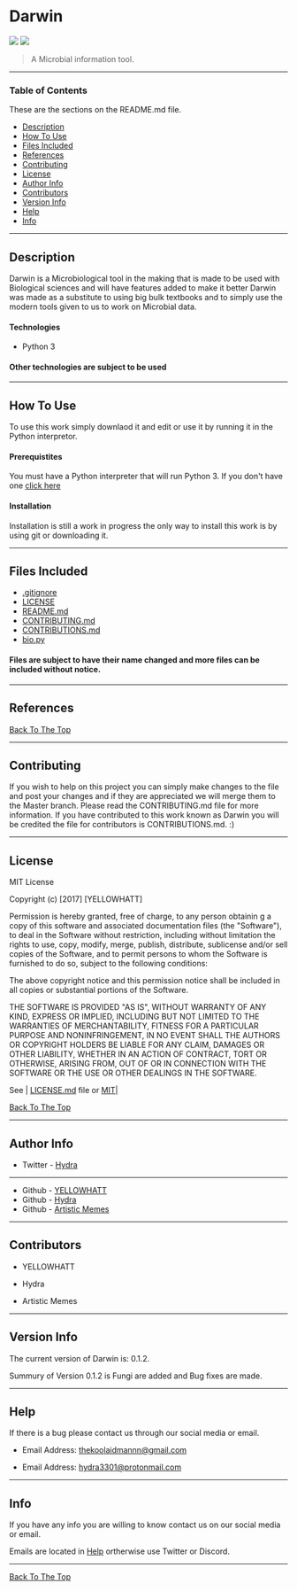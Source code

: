 # Darwin 

![](https://img.shields.io/badge/python-3.6-blue.svg) ![](https://img.shields.io/github/license/YELLOWHATT/Darwin.svg?colorB=grey)

> A Microbial information tool. 

---

### Table of Contents 

These are the sections on the README.md file. 

- [Description](#description)
- [How To Use](#how-to-use)
- [Files Included](#files-included) 
- [References](#references) 
- [Contributing](#contributing) 
- [License](#license)
- [Author Info](#author-info)
- [Contributors](#contributors) 
- [Version Info](#version-info)
- [Help](#help) 
- [Info](#info) 

--- 

## Description 

Darwin is a Microbiological tool in the making that is made to be used with Biological sciences and will have features added to 
make it better Darwin was made as a substitute to using big bulk textbooks and to simply use the modern tools given to us to work 
on Microbial data. 

#### Technologies 

- Python 3 

#### Other technologies are subject to be used 

--- 

## How To Use 

To use this work simply downlaod it and edit or use it by running it in the Python interpretor. 

#### Prerequistites 

You must have a Python interpreter that will run Python 3. If you don't have one [click here](https://www.python.org/downloads/release/python-368/) 

#### Installation 

Installation is still a work in progress the only way to install this work is by using git or downloading it. 

> 

--- 

## Files Included 

- [.gitignore](https://github.com/YELLOWHATT/Darwin/blob/master/.gitignore)
- [LICENSE](https://github.com/YELLOWHATT/Darwin/blob/master/LICENSE) 
- [README.md](https://github.com/YELLOWHATT/Darwin/blob/master/README.md) 
- [CONTRIBUTING.md](https://github.com/YELLOWHATT/Darwin/blob/master/CONTRIBUTORS.md)
- [CONTRIBUTIONS.md](https://github.com/YELLOWHATT/Darwin/blob/master/CONTRIBUTIONS.md)
- [bio.py](https://github.com/YELLOWHATT/Darwin/blob/master/bio.py)

#### Files are subject to have their name changed and more files can be included without notice. 

---

## References 

[Back To The Top](#Darwin) 

--- 

## Contributing

If you wish to help on this project you can simply make changes to the file and post your changes and if they are appreciated we will merge them to the Master branch. Please read the CONTRIBUTING.md file for more information. If you have contributed to this work known as Darwin you will be credited the file for contributors is CONTRIBUTIONS.md. :) 

--- 

## License 

MIT License 

Copyright (c) [2017] [YELLOWHATT] 

Permission is hereby granted, free of charge, to any person obtainin g a copy of this software and associated documentation files (the "Software"), to deal in the Software without restriction, including without limitation the rights to use, copy, modify, merge, publish, distribute, sublicense and/or sell copies of the Software, and to permit persons to whom the Software is furnished to do so, subject to the following conditions: 

The above copyright notice and this permission notice shall be included in all copies or substantial portions of the Software. 

THE SOFTWARE IS PROVIDED "AS IS", WITHOUT WARRANTY OF ANY KIND, EXPRESS OR IMPLIED, INCLUDING BUT NOT LIMITED TO THE WARRANTIES OF MERCHANTABILITY, FITNESS FOR A PARTICULAR PURPOSE AND NONINFRINGEMENT, IN NO EVENT SHALL THE AUTHORS OR COPYRIGHT HOLDERS BE LIABLE FOR ANY CLAIM, DAMAGES OR OTHER LIABILITY, WHETHER IN AN ACTION OF CONTRACT, TORT OR OTHERWISE, ARISING FROM, OUT OF OR IN CONNECTION WITH THE SOFTWARE OR THE USE OR OTHER DEALINGS IN THE SOFTWARE. 

See | [LICENSE.md](https://github.com/YELLOWHATT/Darwin/blob/master/LICENSE) file or [MIT](https://choosealicense.com/licenses/mit/)|

[Back To The Top](#Darwin) 

--- 

## Author Info 

- Twitter - [Hydra](https://twitter.com/Hydra_3301)
--- 
- Github - [YELLOWHATT](https://github.com/YELLOWHATT)
- Github - [Hydra](https://github.com/Hydr43301)
- Github - [Artistic Memes](https://github.com/ArtisticMemes)

--- 

## Contributors 

- YELLOWHATT 

- Hydra 

- Artistic Memes 

--- 

## Version Info 

The current version of Darwin is: 0.1.2. 

Summury of Version 0.1.2 is Fungi are added and Bug fixes are made. 

--- 

## Help 

If there is a bug please contact us through our social media or email. 

- Email Address: thekoolaidmannn@gmail.com 

- Email Address: hydra3301@protonmail.com 

--- 

## Info 

If you have any info you are willing to know contact us on our social media or email. 

Emails are located in [Help](#help) ortherwise use Twitter or Discord.  

--- 

[Back To The Top](#Darwin) 
